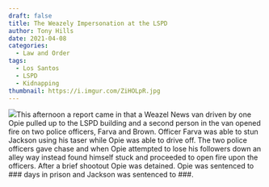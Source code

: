 ```yaml
---
draft: false
title: The Weazely Impersonation at the LSPD
author: Tony Hills
date: 2021-04-08
categories:
  - Law and Order
tags:
  - Los Santos
  - LSPD
  - Kidnapping
thumbnail: https://i.imgur.com/ZiHOLpR.jpg
---
```


<img src="https://i.imgur.com/mKp2yaq.jpg" class="photo photo-left"/>This afternoon a report came in that a Weazel News van driven by one Opie pulled up to the LSPD building and a second person in the van opened fire on two police officers, Farva and Brown. Officer Farva was able to stun Jackson using his taser while Opie was able to drive off. The two police officers gave chase and when Opie attempted to lose his followers down an alley way instead found himself stuck and proceeded to open fire upon the officers. After a brief shootout Opie was detained. Opie was sentenced to ### days in prison and Jackson was sentenced to ###.
